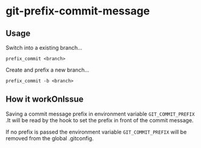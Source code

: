 # git-prefix-commit-message

## Usage

Switch into a existing branch...

```
prefix_commit <branch>
```

Create and prefix a new branch...

```
prefix_commit -b <branch>
```

## How it workOnIssue

Saving a commit message prefix in environment variable `GIT_COMMIT_PREFIX` .It will be read by the hook to set the prefix in front of the commit message.

If no prefix is passed the environment variable `GIT_COMMIT_PREFIX` will be removed from the global .gitconfig.
